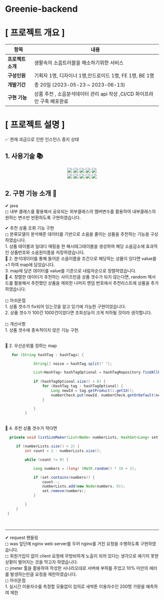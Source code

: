 # Greenie-backend

#  [ 프로젝트 개요 ]

| 항목      | 내용                              |
|---------|---------------------------------|
| **프로젝트소개**  | 생활속의 소음트러블을 해소하기위한 서비스          |
| **구성인원**    | 기획자 1명, 디자이너 1명,안드로이드 1명, FE 1명, BE 1명          |
| **개발기간**    | 총 20일 (2023-05-23 ~ 2023-06-13) |
| **구현 기능** | 상품 추천 , 소음분석데이터 관리 api 작성 ,CI/CD 파이프라인 구축 배포완료 |

# [ 프로젝트 설명 ]
✅ 현재 과금으로 인한 인스턴스 중지 상태
## 1. 사용기술 📚
<div align="center">
 
  <span>
  <img src="https://img.shields.io/badge/springboot-6DB33F?style=flat-square&logo=springboot&logoColor=white"/>
  <img src="https://img.shields.io/badge/gradle-02303A?style=flat-square&logo=gradle&logoColor=white"/>
  <img src="https://img.shields.io/badge/Java-007396?style=flat&logo=OpenJDK&logoColor=white"/>
  <img src="https://img.shields.io/badge/mysql-4479A1?style=flat-square&logo=mysql&logoColor=white"/>
  <img src="https://img.shields.io/badge/amazonrds-527FFF?style=flat&logo=amazonrds&logoColor=white"/>
</span>
<br>
<span>
  <img src="https://img.shields.io/badge/nginx-009639?style=flat-square&logo=nginx&logoColor=white"/>
  <img src="https://img.shields.io/badge/amazonec2-FF9900?style=flat&logo=amazonec2&logoColor=white"/>
  <img src="https://img.shields.io/badge/amazons3-569A31?style=flat-square&logo=amazons3&logoColor=white"/>
  <img src="https://img.shields.io/badge/github-181717?style=flat&logo=github&logoColor=white"/>
  <img src="https://img.shields.io/badge/githubactions-2088FF?style=flat-square&logo=githubactions&logoColor=white"/>
</span>
  <br>

</div>
                

## 2. 구현 기능 소개 🎈



   ✔ java <br>
    ◻ 내부 클래스를 활용해서 공유되는 외부클래스의 멤버변수를 활용하여 내부클래스의 원하는 변수만 반환하도록 구현하였습니다.<br>
   
    
   ✔ 추천 상품 조회 기능 구현 <br>
    ◻ 분류모델이 분석해준 데이터를 기반으로 소음을 줄이는 상품을 추천하는 기능을 구상하였습니다. <br>
       1. 상품 테이블과 일대다 매핑을 한 해시태그테이블을 생성하여 해당 소음감소에 효과적인 상품번호와 소음원이름을 저장하였습니다.<br>
    📍 2. 분석데이터를 통해 들어온 소음이름을 조건으로 해당하는 상품이 있다면 value를 +1 하여 map에 담았습니다. <br>
        3. map에 담은 데이터를 value를 기준으로 내림차순으로 정렬하였습니다. <br>
     📍 4. 정렬한 데이터가 추천하는 사이즈만큼 상품 갯수가 되지 않는다면, random 메서드를 활용해서 추천했던 상품을 제외한 
     나머지 랜덤 번호에서 추천리스트에 상품을 추가하였습니다.
     <br>  
     ◻ 아쉬운점 <br>
     1. 상품 갯수가 fix되어 있는것을 알고 있기에 가능한 구현이었습니다. <br>
     2. 상품 갯수가 100건 1000건이었다면 조회성능이 크게 저하될 것이라 생각합니다. <br>
     <br>
     ◻ 개선사항 <br>
      1. 상품 갯수에 종속적이지 않은 기능 구현. <br>
       <br>
  
📍 2. 우선순위를 정하는 map <br>

   ```java
      for (String hashTag : hashTags) {

                String[] noise = hashTag.split(" ");

                List<HashTag> hashTagOptional = hashTagRepository.findAllByHashTagName(noise[0]);
                
                if (hashTagOptional.size() > 0) {
                    for (HashTag tag : hashTagOptional) {
                        Long newId = tag.getProduct().getId();
                        numberCheck.put(newId, numberCheck.getOrDefault(newId, 0) + 1);
                    }

                }
            }
   ```

<br>
      📍  4. 추천 상품 갯수가 작다면 <br>
     
   ```java
     private void listSizeMaker(List<Node> numberLists, HashSet<Long> set) {

        if (numberLists.size() < 2) {
            int count = 2 - numberLists.size();

            while (count != 0) {

                Long numbers = (long) (Math.random() * 10 + 1);

                if (set.contains(numbers)) {
                    count--;
                    numberLists.add(new Node(numbers, 0));
                    set.remove(numbers);
                }

            }
        }
    }
   ```
  <br>
  <hr>



    
              
  ✔ request 핸들링 <br>
      ◻ was 앞단에 nginx web server를 두어 nginx를 거친 요청을 수행하도록 구현하였습니다. <br>
      ◻ 회원가입이 없이 client 요청에 무방비하게 노출이 되어 있다는 생각으로 예기치 못한 상황이 벌어지는 것을 막고자 하였습니다.  <br>
      ◻ jmeter 툴을 활용하여 작성한 시나리오대로 서버에 부하를 주었고 10% 미만의 에러를 발생하는만큼 요청을 제한하였습니다.  <br>
      ◻ 아쉬운점 <br>
        1. 실시간 이용자수를 측정할 모듈없이 임의로 새싹톤 이용자수인 200명 가량을 예측하여 제한 <br>
       

           
